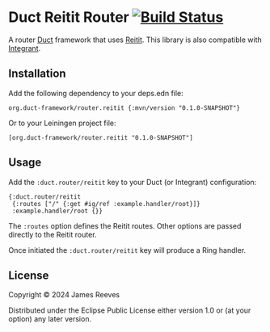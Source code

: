 # Duct Reitit Router [![Build Status](https://github.com/duct-framework/router.reitit/actions/workflows/test.yml/badge.svg)](https://github.com/duct-framework/router.reitit/actions/workflows/test.yml)

A router [Duct][] framework that uses [Reitit][]. This library is also
compatible with [Integrant][].

[duct]: https://github.com/duct-framework/duct
[reitit]: https://github.com/metosin/reitit
[integrant]: https://github.com/weavejester/integrant

## Installation

Add the following dependency to your deps.edn file:

    org.duct-framework/router.reitit {:mvn/version "0.1.0-SNAPSHOT"}

Or to your Leiningen project file:

    [org.duct-framework/router.reitit "0.1.0-SNAPSHOT"]

## Usage

Add the `:duct.router/reitit` key to your Duct (or Integrant)
configuration:

```edn
{:duct.router/reitit
 {:routes ["/" {:get #ig/ref :example.handler/root}]}
 :example.handler/root {}}
```

The `:routes` option defines the Reitit routes. Other options are
passed directly to the Reitit router.

Once initiated the `:duct.router/reitit` key will produce a Ring
handler.

## License

Copyright © 2024 James Reeves

Distributed under the Eclipse Public License either version 1.0 or (at
your option) any later version.
